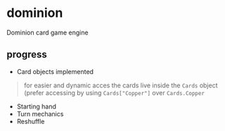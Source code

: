 dominion
========

Dominion card game engine

progress
--------
- Card objects implemented

> for easier and dynamic acces the cards live inside the `Cards` object 
> (prefer accessing by using `Cards["Copper"]` over `Cards.Copper`

- Starting hand
- Turn mechanics
- Reshuffle
